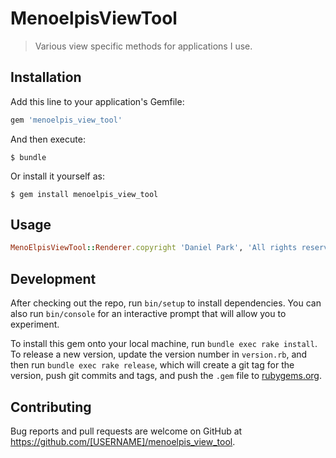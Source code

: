 # MenoelpisViewTool

> Various view specific methods for applications I use.

## Installation

Add this line to your application's Gemfile:

```ruby
gem 'menoelpis_view_tool'
```

And then execute:

    $ bundle

Or install it yourself as:

    $ gem install menoelpis_view_tool

## Usage

```ruby
MenoElpisViewTool::Renderer.copyright 'Daniel Park', 'All rights reserved'
```

## Development

After checking out the repo, run `bin/setup` to install dependencies. You can also run `bin/console` for an interactive prompt that will allow you to experiment.

To install this gem onto your local machine, run `bundle exec rake install`. To release a new version, update the version number in `version.rb`, and then run `bundle exec rake release`, which will create a git tag for the version, push git commits and tags, and push the `.gem` file to [rubygems.org](https://rubygems.org).

## Contributing

Bug reports and pull requests are welcome on GitHub at https://github.com/[USERNAME]/menoelpis_view_tool.

